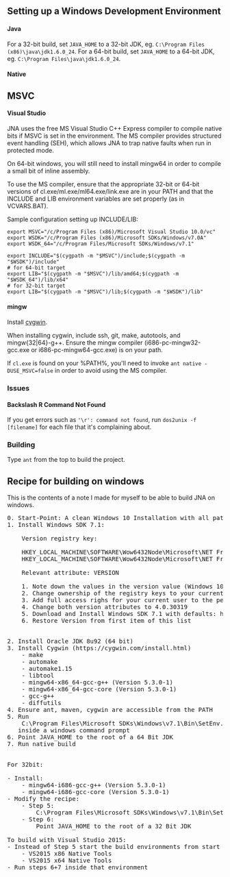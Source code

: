 ## Setting up a Windows Development Environment

#### Java

For a 32-bit build, set `JAVA_HOME` to a 32-bit JDK, eg. `C:\Program Files (x86)\java\jdk1.6.0_24`. 
For a 64-bit build, set `JAVA_HOME` to a 64-bit JDK, eg. `C:\Program Files\java\jdk1.6.0_24`. 

#### Native

MSVC
----

#### Visual Studio

JNA uses the free MS Visual Studio C++ Express compiler to compile
native bits if MSVC is set in the environment. The MS compiler provides
structured event handling (SEH), which allows JNA to trap native faults when
run in protected mode. 

On 64-bit windows, you will still need to install mingw64 in order to
compile a small bit of inline assembly.

To use the MS compiler, ensure that the appropriate 32-bit or 64-bit versions
of cl.exe/ml.exe/ml64.exe/link.exe are in your PATH and that the INCLUDE and
LIB environment variables are set properly (as in VCVARS.BAT). 

Sample configuration setting up INCLUDE/LIB:

``` shell
export MSVC="/c/Program Files (x86)/Microsoft Visual Studio 10.0/vc"
export WSDK="/c/Program Files (x86)/Microsoft SDKs/Windows/v7.0A"
export WSDK_64="/c/Program Files/Microsoft SDKs/Windows/v7.1"

export INCLUDE="$(cygpath -m "$MSVC")/include;$(cygpath -m "$WSDK")/include"
# for 64-bit target
export LIB="$(cygpath -m "$MSVC")/lib/amd64;$(cygpath -m "$WSDK_64")/lib/x64"
# for 32-bit target
export LIB="$(cygpath -m "$MSVC")/lib;$(cygpath -m "$WSDK")/lib"
```

#### mingw

Install [cygwin](http://www.cygwin.com/).

When installing cygwin, include ssh, git, make, autotools, and mingw{32|64}-g++.
Ensure the mingw compiler (i686-pc-mingw32-gcc.exe or i686-pc-mingw64-gcc.exe) is on your path.

If `cl.exe` is found on your %PATH%, you'll need to invoke `ant native
-DUSE_MSVC=false` in order to avoid using the MS compiler.

### Issues

#### Backslash R Command Not Found

If you get errors such as `'\r': command not found`, run `dos2unix -f [filename]`
for each file that it's complaining about.

### Building

Type `ant` from the top to build the project.

Recipe for building on windows
------------------------------

This is the contents of a note I made for myself to be able to build JNA on
windows.

<pre>
0. Start-Point: A clean Windows 10 Installation with all patches as of 2016-06-10
1. Install Windows SDK 7.1:

	Version registry key:

	HKEY_LOCAL_MACHINE\SOFTWARE\Wow6432Node\Microsoft\NET Framework Setup\NDP\v4\Client
	HKEY_LOCAL_MACHINE\SOFTWARE\Wow6432Node\Microsoft\NET Framework Setup\NDP\v4\Full

	Relevant attribute: VERSION

	1. Note down the values in the version value (Windows 10 pure with patches as of 2016-06-10: 4.6.01038)
	2. Change ownership of the registry keys to your current user (Open permissions for the key and choose "Extended")
	3. Add full access righs for your current user to the permissions
	4. Change both version attributes to 4.0.30319
	5. Download and Install Windows SDK 7.1 with defaults: http://www.microsoft.com/en-us/download/details.aspx?id=8279
	6. Restore Version from first item of this list


2. Install Oracle JDK 8u92 (64 bit)
3. Install Cygwin (https://cygwin.com/install.html)
	- make
	- automake
	- automake1.15
	- libtool
	- mingw64-x86_64-gcc-g++ (Version 5.3.0-1)
	- mingw64-x86_64-gcc-core (Version 5.3.0-1)
	- gcc-g++
	- diffutils
4. Ensure ant, maven, cygwin are accessible from the PATH
5. Run 
	C:\Program Files\Microsoft SDKs\Windows\v7.1\Bin\SetEnv.Cmd /Release /x64
   inside a windows command prompt
6. Point JAVA_HOME to the root of a 64 Bit JDK
7. Run native build


For 32bit:

- Install:
    - mingw64-i686-gcc-g++ (Version 5.3.0-1)
    - mingw64-i686-gcc-core (Version 5.3.0-1)
- Modify the recipe:
    - Step 5: 
        C:\Program Files\Microsoft SDKs\Windows\v7.1\Bin\SetEnv.Cmd /Release /x86
    - Step 6:
        Point JAVA_HOME to the root of a 32 Bit JDK

To build with Visual Studio 2015:
- Instead of Step 5 start the build environments from start menu:
    - VS2015 x86 Native Tools
    - VS2015 x64 Native Tools
- Run steps 6+7 inside that environment
</pre>